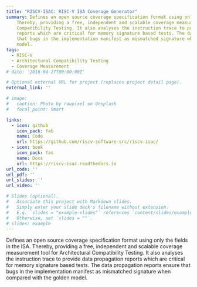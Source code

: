 ```yaml
---
title: "RISCV-ISAC: RISC-V ISA Coverage Generator"
summary: Defines an open source coverage specification format using only the fields in the ISA.
    Thereby, providing a free, independent and scalable coverage measurement tool for Architectural
    Compatibility Testing. It also analyses the instruction trace to provide data propagation
    reports which are critical for memory signature based tests. The data propagation reports ensure
    that bugs in the implementation manifest as mismatched signature when compared with the golden
    model.
tags:
  - RISC-V
  - Architectural Compatibility Testing
  - Coverage Measurement
# date: '2016-04-27T00:00:00Z'

# Optional external URL for project (replaces project detail page).
external_link: ''

# image:
#   caption: Photo by rawpixel on Unsplash
#   focal_point: Smart

links:
  - icon: github
    icon_pack: fab
    name: Code
    url: https://github.com/riscv-software-src/riscv-isac/
  - icon: book
    icon_pack: fas
    name: Docs
    url: https://riscv-isac.readthedocs.io
url_code: ''
url_pdf: ''
url_slides: ''
url_video: ''

# Slides (optional).
#   Associate this project with Markdown slides.
#   Simply enter your slide deck's filename without extension.
#   E.g. `slides = "example-slides"` references `content/slides/example-slides.md`.
#   Otherwise, set `slides = ""`.
# slides: example
---
```

Defines an open source coverage specification format using only the fields in the ISA.
Thereby, providing a free, independent and scalable coverage measurement tool for Architectural
Compatibility Testing. It also analyses the instruction trace to provide data propagation
reports which are critical for memory signature based tests. The data propagation reports ensure
that bugs in the implementation manifest as mismatched signature when compared with the golden
model.


